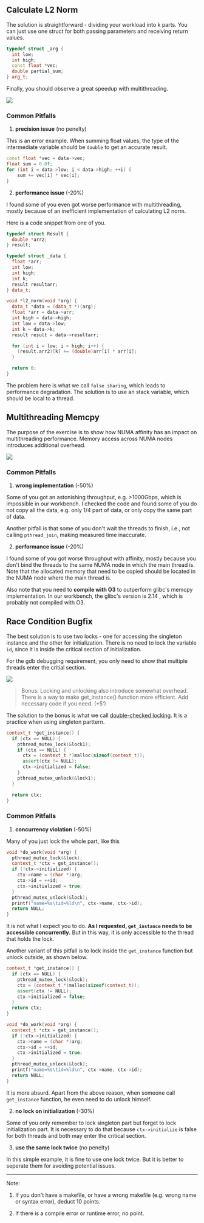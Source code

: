 ## Calculate L2 Norm

The solution is straightforward - dividing your workload into k parts. You can just use one struct for both passing parameters and receiving return values.

```cpp
typedef struct _arg {
  int low;
  int high;
  const float *vec;
  double partial_sum;
} arg_t;
```

Finally, you should observe a great speedup with multithreading.

![](img/Screenshot-20201203032042-1056x260.png)


### Common Pitfalls

1. **precision issue** (no penelty)

This is an error example. When summing float values, the type of the intermediate variable should be `double` to get an accurate result.
```cpp
const float *vec = data->vec;
float sum = 0.0f;
for (int i = data->low; i < data->high; ++i) {
    sum += vec[i] * vec[i];
}
```


2. **performance issue** (-20%)

I found some of you even got worse performance with multithreading, mostly because of an inefficient implementation of calculating L2 norm.

Here is a code snippet from one of you.
```cpp
typedef struct Result {
  double *arr2;
} result;

typedef struct _data {
  float *arr;
  int low;
  int high;
  int k;
  result resultarr;
} data_t;

void *l2_norm(void *arg) {
  data_t *data = (data_t *)(arg);
  float *arr = data->arr;
  int high = data->high;
  int low = data->low;
  int k = data->k;
  result result = data->resultarr;

  for (int i = low; i < high; i++) {
    (result.arr2)[k] += (double)arr[i] * arr[i];
  }

  return 0;
}
```

The problem here is what we call `false sharing`, which leads to performance degradation. The solution is to use an stack variable, which should be local to a thread.


## Multithreading Memcpy

The purpose of the exercise is to show how NUMA affinity has an impact on multithreading performance. Memory access across NUMA nodes introduces additional overhead. 

![](img/Screenshot-20201203135936-1052x432.png)


### Common Pitfalls

1. **wrong implementation** (-50%)

Some of you got an astonishing throughput, e.g. >1000Gbps, which is impossible in our workbench. I checked the code and found some of you do not copy all the data, e.g. only 1/4 part of data, or only copy the same part of data. 

Another pitfall is that some of you don't wait the threads to finish, i.e., not calling `pthread_join`, making measured time inaccurate.

2. **performance issue** (-20%)

I found some of you got worse throughput with affinity, mostly because you don't bind the threads to the same NUMA node in which the main thread is. Note that the allocated memory that need to be copied should be located in the NUMA node where the main thread is.


Also note that you need to **compile with O3** to outperform glibc's memcpy implementation. In our workbench, the glibc's version is 2.14 , which is probably not compiled with O3.
 
## Race Condition Bugfix

The best solution is to use two locks - one for accessing the singleton instance and the other for initialization. There is no need to lock the variable `id`, since it is inside the critical section of initialization.

For the gdb debugging requirement, you only need to show that multiple threads enter the critial section.

![](img/Screenshot-20201203145956-1248x738.png)


> Bonus: Locking and unlocking also introduce somewhat overhead. There is a way to make get_instance() function more efficient. Add necessary code if you need. (+5‘)

The solution to the bonus is what we call [double-checked locking](https://en.wikipedia.org/wiki/Double-checked_locking). It is a practice when using singleton parttern.

```cpp
context_t *get_instance() {
  if (ctx == NULL) {
    pthread_mutex_lock(&lock1);
    if (ctx == NULL) {
      ctx = (context_t *)malloc(sizeof(context_t));
      assert(ctx != NULL);
      ctx->initialized = false;
    }
    pthread_mutex_unlock(&lock1);
  }

  return ctx;
}
```

### Common Pitfalls

1. **concurrency violation** (-50%)

Many of you just lock the whole part, like this
```cpp
void *do_work(void *arg) {
  pthread_mutex_lock(&lock);
  context_t *ctx = get_instance();
  if (!ctx->initialized) {
    ctx->name = (char *)arg;
    ctx->id = ++id;
    ctx->initialized = true;
  }
  pthread_mutex_unlock(&lock);
  printf("name=%s\tid=%ld\n", ctx->name, ctx->id);
  return NULL;
}
```

It is not what I expect you to do. **As I requested, `get_instance` needs to be accessible concurrently.** But in this way, it is only accessible to the thread that holds the lock. 

Another variant of this pitfall is to lock inside the `get_instance` function but unlock outside, as shown below.

```cpp
context_t *get_instance() {
  if (ctx == NULL) {
    pthread_mutex_lock(&lock);
    ctx = (context_t *)malloc(sizeof(context_t));
    assert(ctx != NULL);
    ctx->initialized = false;
  }
  return ctx;
}

void *do_work(void *arg) {
  context_t *ctx = get_instance();
  if (!ctx->initialized) {
    ctx->name = (char *)arg;
    ctx->id = ++id;
    ctx->initialized = true;
  }
  pthread_mutex_unlock(&lock);
  printf("name=%s\tid=%ld\n", ctx->name, ctx->id);
  return NULL;
}
```

It is more absurd. Apart from the above reason, when someone call `get_instance` function, he even need to do unlock himself.

2. **no lock on initialization** (-30%)

Some of you only remember to lock singleton part but forget to lock initialization part. It is necessary to do that because `ctx->initialize` is false for both threads and both may enter the critical section.

3. **use the same lock twice** (no penelty)

In this simple example, it is fine to use one lock twice. But it is better to seperate them for avoiding potential issues.

____

Note:

1. If you don't have a makefile, or have a wrong makefile (e.g. wrong name or syntax error), deduct 10 points.

2. If there is a compile error or runtime error, no point.